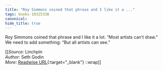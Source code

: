 ```yaml
---
title: "Roy Simmons coined that phrase and I like it a ..."
tags: books-10325338
canonical: 
hide_title: true
---
```


Roy Simmons coined that phrase and I like it a lot. “Most artists can’t draw.”
We need to add something: “But all artists can see.”


[[_Source_: Linchpin<br>
_Author_: Seth Godin<br>
_More_: [Readwise URL](https://readwise.io/open/210672360){:target="_blank"}
::wrap]]